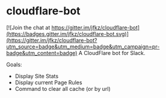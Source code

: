 # cloudflare-bot

[![Join the chat at https://gitter.im/jfkz/cloudflare-bot](https://badges.gitter.im/jfkz/cloudflare-bot.svg)](https://gitter.im/jfkz/cloudflare-bot?utm_source=badge&utm_medium=badge&utm_campaign=pr-badge&utm_content=badge)
A CloudFlare bot for Slack.

Goals:
* Display Site Stats
* Display current Page Rules
* Command to clear all cache (or by url)

